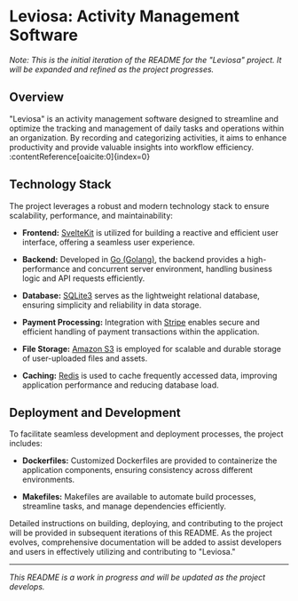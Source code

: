 # Leviosa: Activity Management Software

_Note: This is the initial iteration of the README for the "Leviosa" project. It will be expanded and refined as the project progresses._

## Overview

"Leviosa" is an activity management software designed to streamline and optimize the tracking and management of daily tasks and operations within an organization. By recording and categorizing activities, it aims to enhance productivity and provide valuable insights into workflow efficiency. :contentReference[oaicite:0]{index=0}

## Technology Stack

The project leverages a robust and modern technology stack to ensure scalability, performance, and maintainability:

- **Frontend:** [SvelteKit](https://kit.svelte.dev/) is utilized for building a reactive and efficient user interface, offering a seamless user experience.

- **Backend:** Developed in [Go (Golang)](https://golang.org/), the backend provides a high-performance and concurrent server environment, handling business logic and API requests efficiently.

- **Database:** [SQLite3](https://www.sqlite.org/index.html) serves as the lightweight relational database, ensuring simplicity and reliability in data storage.

- **Payment Processing:** Integration with [Stripe](https://stripe.com/) enables secure and efficient handling of payment transactions within the application.

- **File Storage:** [Amazon S3](https://aws.amazon.com/s3/) is employed for scalable and durable storage of user-uploaded files and assets.

- **Caching:** [Redis](https://redis.io/) is used to cache frequently accessed data, improving application performance and reducing database load.

## Deployment and Development

To facilitate seamless development and deployment processes, the project includes:

- **Dockerfiles:** Customized Dockerfiles are provided to containerize the application components, ensuring consistency across different environments.

- **Makefiles:** Makefiles are available to automate build processes, streamline tasks, and manage dependencies efficiently.

Detailed instructions on building, deploying, and contributing to the project will be provided in subsequent iterations of this README. As the project evolves, comprehensive documentation will be added to assist developers and users in effectively utilizing and contributing to "Leviosa."

---

_This README is a work in progress and will be updated as the project develops._
